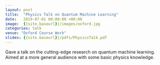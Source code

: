 ```yaml
---
layout: post
title:  "Physics Talk on Quantum Machine Learning"
date:   2019-07-01 00:00:00 +00:00
image:  {{site.baseurl}}/images/oxford.jpg
categories: talk
venue: "Oxford Course Work"
slides: {{site.baseurl}}/pdfs/PhysicsTalk.pdf
---
```

Gave a talk on the cutting-edge research on quantum machine learning. Aimed at a more general audience with some basic physics knowledge.
